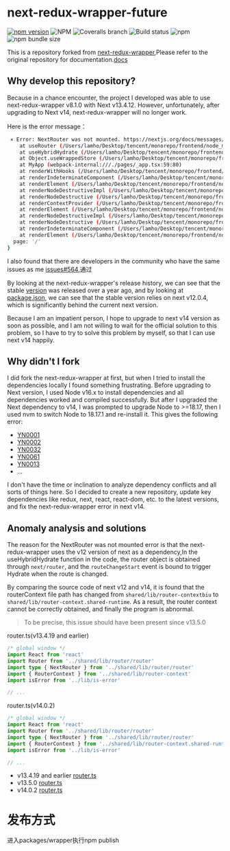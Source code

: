 # next-redux-wrapper-future

[![npm version](https://badge.fury.io/js/next-redux-wrapper-future.svg)](https://www.npmjs.com/package/next-redux-wrapper-future)
![NPM](https://img.shields.io/npm/l/next-redux-wrapper-future)
![Coveralls branch](https://img.shields.io/coverallsCoverage/github/LLLLLamHo/next-redux-wrapper-future)
![Build status](https://img.shields.io/github/actions/workflow/status/LLLLLamHo/next-redux-wrapper-future/node.yml)
![npm](https://img.shields.io/npm/dy/next-redux-wrapper-future)
![npm bundle size](https://img.shields.io/bundlephobia/minzip/next-redux-wrapper-future)

This is a repository forked from [next-redux-wrapper](https://github.com/kirill-konshin/next-redux-wrapper),Please refer to the original repository for documentation.[docs](https://github.com/kirill-konshin/next-redux-wrapper)

## Why develop this repository?

Because in a chance encounter, the project I developed was able to use next-redux-wrapper v8.1.0 with Next v13.4.12. However, unfortunately, after upgrading to Next v14, next-redux-wrapper will no longer work.

Here is the error message：

```bash
 ⨯ Error: NextRouter was not mounted. https://nextjs.org/docs/messages/next-router-not-mounted
    at useRouter (/Users/lamho/Desktop/tencent/monorepo/frontend/node_modules/next-redux-wrapper/node_modules/next/dist/client/router.js:146:15)
    at useHybridHydrate (/Users/lamho/Desktop/tencent/monorepo/frontend/node_modules/next-redux-wrapper/lib/index.js:250:45)
    at Object.useWrappedStore (/Users/lamho/Desktop/tencent/monorepo/frontend/node_modules/next-redux-wrapper/lib/index.js:298:9)
    at MyApp (webpack-internal:///./pages/_app.tsx:59:80)
    at renderWithHooks (/Users/lamho/Desktop/tencent/monorepo/frontend/node_modules/react-dom/cjs/react-dom-server.browser.development.js:5658:16)
    at renderIndeterminateComponent (/Users/lamho/Desktop/tencent/monorepo/frontend/node_modules/react-dom/cjs/react-dom-server.browser.development.js:5731:15)
    at renderElement (/Users/lamho/Desktop/tencent/monorepo/frontend/node_modules/react-dom/cjs/react-dom-server.browser.development.js:5946:7)
    at renderNodeDestructiveImpl (/Users/lamho/Desktop/tencent/monorepo/frontend/node_modules/react-dom/cjs/react-dom-server.browser.development.js:6104:11)
    at renderNodeDestructive (/Users/lamho/Desktop/tencent/monorepo/frontend/node_modules/react-dom/cjs/react-dom-server.browser.development.js:6076:14)
    at renderContextProvider (/Users/lamho/Desktop/tencent/monorepo/frontend/node_modules/react-dom/cjs/react-dom-server.browser.development.js:5920:3)
    at renderElement (/Users/lamho/Desktop/tencent/monorepo/frontend/node_modules/react-dom/cjs/react-dom-server.browser.development.js:6017:11)
    at renderNodeDestructiveImpl (/Users/lamho/Desktop/tencent/monorepo/frontend/node_modules/react-dom/cjs/react-dom-server.browser.development.js:6104:11)
    at renderNodeDestructive (/Users/lamho/Desktop/tencent/monorepo/frontend/node_modules/react-dom/cjs/react-dom-server.browser.development.js:6076:14)
    at renderIndeterminateComponent (/Users/lamho/Desktop/tencent/monorepo/frontend/node_modules/react-dom/cjs/react-dom-server.browser.development.js:5785:7)
    at renderElement (/Users/lamho/Desktop/tencent/monorepo/frontend/node_modules/react-dom/cjs/react-dom-server.browser.development.js:5946:7) {
  page: '/'
}
```

I also found that there are developers in the community who have the same issues as me [issues#564](https://github.com/kirill-konshin/next-redux-wrapper/issues/564),通过

By looking at the next-redux-wrapper's release history, we can see that the stable [version](https://www.npmjs.com/package/next-redux-wrapper?activeTab=versions) was released over a year ago, and by looking at [package.json](https://github.com/kirill-konshin/next-redux-wrapper/blob/8.x/packages/wrapper/package.json), we can see that the stable version relies on next v12.0.4, which is significantly behind the current next version.

Because I am an impatient person, I hope to upgrade to next v14 version as soon as possible, and I am not willing to wait for the official solution to this problem, so I have to try to solve this problem by myself, so that I can use next v14 happily.


## Why didn't I fork

I did fork the next-redux-wrapper at first, but when I tried to install the dependencies locally I found something frustrating.
Before upgrading to Next version, I used Node v16.x to install dependencies and all dependencies worked and compiled successfully. But after I upgraded the Next dependency to v14, I was prompted to upgrade Node to >=18.17, then I used nvm to switch Node to 18.17.1 and re-install it. This gives the following error:

- [YN0001](https://yarnpkg.com/advanced/error-codes#yn0001---exception)
- [YN0002](https://yarnpkg.com/advanced/error-codes#yn0002---missing_peer_dependency)
- [YN0032](https://yarnpkg.com/advanced/error-codes#yn0032---node_gyp_injected)
- [YN0061](https://yarnpkg.com/advanced/error-codes#yn0061---deprecated_package)
- [YN0013](https://yarnpkg.com/advanced/error-codes#yn0013---fetch_not_cached)
- ...

I don't have the time or inclination to analyze dependency conflicts and all sorts of things here. So I decided to create a new repository, update key dependencies like redux, next, react, react-dom, etc. to the latest versions, and fix the next-redux-wrapper error in next v14.


## Anomaly analysis and solutions

The reason for the NextRouter was not mounted error is that the next-redux-wrapper uses the v12 version of next as a dependency,In the useHybridHydrate function in the code, the router object is obtained through `next/router`, and the `routeChangeStart` event is bound to trigger Hydrate when the route is changed.

By comparing the source code of next v12 and v14, it is found that the routerContext file path has changed from `shared/lib/router-contextbiu` to `shared/lib/router-context.shared-runtime`. As a result, the router context cannot be correctly obtained, and finally the program is abnormal.

> To be precise, this issue should have been present since v13.5.0

router.ts(v13.4.19 and earlier)
```ts
/* global window */
import React from 'react'
import Router from '../shared/lib/router/router'
import type { NextRouter } from '../shared/lib/router/router'
import { RouterContext } from '../shared/lib/router-context'
import isError from '../lib/is-error'

// ...
```

router.ts(v14.0.2)
```ts
/* global window */
import React from 'react'
import Router from '../shared/lib/router/router'
import type { NextRouter } from '../shared/lib/router/router'
import { RouterContext } from '../shared/lib/router-context.shared-runtime'
import isError from '../lib/is-error'

// ...
```

- v13.4.19 and earlier [router.ts](https://github.com/vercel/next.js/blob/v13.4.19/packages/next/src/client/router.ts#L5)
- v13.5.0 [router.ts](https://github.com/vercel/next.js/blob/v13.5.0/packages/next/src/client/router.ts#L5)
- v14.0.2 [router.ts](https://github.com/vercel/next.js/blob/v14.0.2/packages/next/src/client/router.ts#L5)



# 发布方式

进入packages/wrapper执行npm publish

